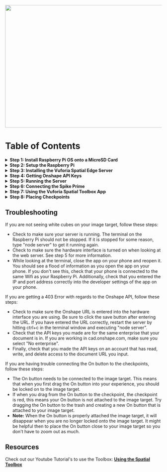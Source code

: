 <p align="center">
<img src="Documentation-Images/Checkpoints.gif" width="700", height="394">
</p>

# **Table of Contents**

<details>
<summary><b>Step 1: Install Raspberry Pi OS onto a MicroSD Card</b></summary>
<br>

- Go to [www.raspberrypi.org/software/](https://www.raspberrypi.org/software/) and download the Raspberry Pi Imager that works with your machine.
- Install the Raspberry Pi Imager and open it.
  - If you have a Mac and security preferences stop you from opening it, navigate to the Applications folder in Finder and right-click on the Imager to open it. You should then have the option to open it and disregard the warning.
- Click on the Choose OS button and select the Raspberry Pi OS (32-bit).

<p align="center">
<img src="Documentation-Images/Choose-OS.png" width="700" height="454">
</p>

- Choose the SD card you want to flash the image to.
  - If you don&#39;t see your SD card, make sure it is plugged in properly. Check Finder or File Explorer to see if it appears on your machine.
- Click the &quot;Write&quot; button to flash the image to the SD card. This may take a few minutes.

</details>

<details>
<summary><b>Step 2: Setup the Raspberry Pi</b></summary>
<br>

**Note:** If you have previously set up a Raspberry Pi and have a preferred method, feel free to use that one. This is just one method.

- If you have a USB keyboard, USB mouse, and either a HDMI cord for the 3 Series or a micro HDMI cord for the 4 Series to connect to a display, you should be able to access the Raspberry Pi as if it was a Linux machine. Follow these steps:
  - Insert the microSD card into the bottom of the Raspberry Pi.

  <p align="center">
  <img src="Documentation-Images/SD-Card-Placement.jpg" width="248" height="334">
  </p>

  - Provide power to the Raspberry Pi (MicroUSB for the 3 Series, USB-C for the 4 series).
  - Connect your peripherals (keyboard, mouse, and display). You should see a screen resembling the desktop of a Linux machine. This is your Raspberry Pi&#39;s desktop.
  - Connect to your Wi-Fi network in the upper right-hand corner of the screen.
- If you do not have one of those 3 peripherals, follow these steps:
  - Open the SD card in Finder or File Explorer so we can access the files.
  - Create a new file called &quot;ssh&quot; with no extention. This will enable ssh into the Raspberry Pi by default.
  - Create a file named &quot;wpa\_supplicant.conf&quot;. In this file, paste the following code:

  ```
  country=US
  ctrl_interface=DIR=/var/run/wpa_supplicant
  GROUP=netdev
  update_config=1

  network={
      ssid="your_wifi_ssid"
      scan_ssid=1
      psk="your_wifi_password"
      key_mgmt=WPA-PSK
  }
  ```

  - Change the strings &quot;your\_wifi\_ssid&quot; to your Wi-Fi network&#39;s name and &quot;your\_wifi\_password&quot; to your Wi-Fi network&#39;s password. Additionally, change the country if needed.
  - Save these two files and eject the SD card from your computer.
  - Insert the microSD card into your Raspberry Pi (see picture above for reference).
  - Provide power to the Raspberry Pi (MicroUSB for the 3 Series, USB-C for the 4 series).
  - Open Terminal on Mac or Command Prompt on Windows. Run the command &quot;ping raspberrypi.local&quot;.
  - You should see the IP address of the Raspberry Pi appear. Provided this is the only Raspberry Pi on your network, this is the one you want to connect to.

<p align="center">
<img src="Documentation-Images/Ping-RPi.png" width="700" height = "70">
</p>

  - You can now run the command &quot;ssh pi@192.168.7.131&quot; (replace with your IP address). It will ask you for the password, which by default is &quot;raspberry&quot;.

<p align="center">
<img src="Documentation-Images/SSH-Pi.png" width="700" height = "225">
</p>

  - You are now successfully ssh&#39;d into the Raspberry Pi. Run the command &quot;sudo raspi-config&quot;. This will allow you to change some settings of the Raspberry Pi. You should see the screen below.

<p align="center">
<img src="Documentation-Images/Raspi-Config.png" width="700" height = "423">
</p>

  - Navigating using the arrow keys, select &quot;Display Options&quot; by hitting Enter. Select &quot;Resolution&quot; and then select &quot;DMT Mode 82 1920x1080 60Hz 16:9&quot;. Finally, select &quot;Ok&quot; at the bottom. This sets the resolution of the Raspberry Pi to 1080p, which most ssh viewers require.
  - Return to the original configuration screen by hitting the esc key on your computer, or navigating and clicking the Back button within the configuration panel. Navigate to &quot;Interfacing Options&quot;. Select &quot;VNC&quot; and select &quot;Yes&quot; to enable VNC viewing.
  - You should see a pop up that tells you VNC was enabled. Select &quot;OK&quot;.
  - It would also be wise to change your password. At the original configuration screen, select &quot;System Options&quot;, followed by &quot;Password&quot;. This will allow you to enter a new password for your Pi.
  - You may now select &quot;Finish&quot; and close the Terminal or Command Prompt window.
  - While not strictly necessary, a viewer is very helpful for seeing what is happening within the Raspberry Pi. One view is VNC Viewer, downloadable here: [www.realvnc.com/en/connect/download/viewer/](https://www.realvnc.com/en/connect/download/viewer/).
  - Once you install VNC Viewer, open the application. You can search for an IP address to connect to. Search for your Pi&#39;s IP address and hit Enter.

<p align="center">
<img src="Documentation-Images/VNC-Viewer.jpg" width="700" height = "515">
</p>

  - You should receive a pop-up that asks you to input the device&#39;s username and password. The default username is &quot;pi&quot; and the default password is &quot;raspberry&quot;.
  - You should now see the Raspberry Pi&#39;s desktop.
- Your Raspberry Pi should now be setup and you should be able to access the Desktop.

<p align="center">
<img src="Documentation-Images/Pi-Desktop.png" width="700" height = "418">
</p>

</details>


<details>
<summary><b>Step 3: Installing the Vuforia Spatial Edge Server</b></summary>
<br>

- On the Raspberry Pi, open the web browser and navigate to this Github 
- Once here, git clone this repository onto your Raspberry Pi
- Then, move the `RPi_Downloads.sh` file onto your **DESKTOP**. You can do this by clicking and dragging, or you can do it through terminal using `mv` commands. 
  - If you are unable to drag the file, type `sudo chown –R $USER /home/pi` into a terminal window, which will give you permissions. 
- After, open Terminal and `cd` into your Desktop. Type in `sudo bash RPi_Downloads.sh`
- This will run the bash file, which will download all things Spatial Toolbox related to your Raspberry Pi. This can take anywhere between 10-25min depending on your internet speed and SD card size
- When the download finishes completely, close your Terminal window, and open a new Terminal window
- Into this new Terminal window, type `sudo chown –R $USER /home/pi`. This will give you permissions to move, edit, and run files on your Raspberry Pi. This helps ensure that you don't have to type `sudo node server`. 

**Note:** To run the server, `cd` into your RaspberryPi-SpatialToolbox folder that will be downloaded, and then `cd` into the vuforia-spatial-edge-server folder. You can then run `node server` or `npm start` on the terminal. **EXPLAINED IN STEP 5**

</details>


<details>
<summary><b>Step 4: Getting Onshape API Keys</b></summary>
<br>

- Go to [dev-portal.onshape.com/keys](https://dev-portal.onshape.com/keys) and select the button in the upper right corner that says &quot;Create new API key&quot;.

<p align="center">
<img src="Documentation-Images/Create-API-Key.png" width="700" height = "358">
</p>

- If you are working in cad.onshape.com, select &quot;No enterprise&quot; for Company. If you are working in a different url, select the enterprise you are working in. Allow this API to read your documents, write to your documents, and delete your documents and workspaces. Then click the button at the bottom to create your API key.

<p align="center">
<img src="Documentation-Images/Setting-for-API-Key.png" width="700" height = "355">
</p>

- A pop-up will display with the title &quot;API Key Secret&quot;. This will display your access key and secret key, which you will need for all API calls. This is the only time your secret key will be displayed, so make sure you copy it.

<p align="center">
<img src="Documentation-Images/API-Keys.png" width="700" height = "248">
</p>

- On the Raspberry Pi, open a new Terminal window. Type &quot;cd Desktop/RaspberryPi-SpatialToolbox&quot;. Then, type &quot;node make-keys.js&quot;.
- The Terminal will prompt you to enter whether you are using an enterprise, your access key, and your secret key. You can use control+shift+v to paste in the Raspberry Pi Terminal.
- Once you have set the keys without any error messages, you should be ready to run the server.
  - If you have an error message, try running &quot;sudo chown -R $USER /home/pi&quot; and trying again.

</details>


<details>
<summary><b>Step 5: Running the Server</b></summary>
<br>

- Connect the Spike Prime to the Raspberry Pi using one of the USB ports on the Raspberry Pi. Power on the Spike Prime.
- On the Raspberry Pi, open a new Terminal window and type &quot;cd Desktop/RaspberryPi-SpatialToolbox/vuforia-spatial-edge-server&quot;.
- Run the command &quot;node server&quot; to start the server.
- Once the server begins running, you should be able to go to localhost:8080 on the Raspberry Pi&#39;s internet app to view the spatial edge server. You can also access this same page from a machine on the same Wi-Fi network by going to the IP address of your Pi:8080. For example, 192.168.7.124:8080.
- You should see a site that looks like the picture below. If you don&#39;t, make sure the server started without errors. 
- Click the Manage Hardware Interfaces button.

<p align="center">
<img src="Documentation-Images/Edge-Server.jpeg" width="700" height = "405">
</p>

- Depending on whether you plan to use a Spike Prime or not, either turn on the Spike-Drawing interface or the Drawing interface.

<p align="center">
<img src="Documentation-Images/Drawing-Setting.jpg" width="700" height = "405">
</p>

<p align="center">
<img src="Documentation-Images/Spike-Setting.jpg" width="700" height = "405">
</p>

- Once you have turned your desired interface on, you should see a settings wheel appear next to the interface. If you don&#39;t see one right away, try refreshing the page. Click on the settings wheel.
- There is a list of parameters you can edit here. They are as follows:
  - _drawName_ or _spikeDrawName_. This is the name of the object associated with the interface. **You do not need to edit this.**
  - _imageToBaseX_ (Spike only). This is the horizontal distance in **millimeters** from the center of your image target to the first joint of the Spike Prime robotic arm.
  - _imageToBaseY_ (Spike only). This is the vertical distance in **millimeters** from the center of your image target to the first joint of the Spike Prime robotic arm.
  - _link1Length_ (Spike only). This is the length in **millimeters** of the first linkage of the Spike Prime robotic arm. This is the length between the first and second joint of the robotic arm.
  - _link2Length_ (Spike only). This is the length in **millimeters** of the second linkage of the Spike Prime robotic arm. This is the length between the second joint and the end effector of the robotic arm.
  - _OnshapeURL._ This is the full URL of the Onshape document you want to be drawing on. Be sure to include the https:// in the beginning.
  - _FeatureName_. This is the name of the feature you wish to create in Onshape.
  - _OnshapeOffsetX_. This is the horizontal distance in **Onshape&#39;s units** from the document origin you want to begin drawing. Note: the origin of your drawing on the Spatial Toolbox will be the center of the image target.
  - _OnshapeOffsetY_. This is the vertical distance in **Onshape&#39;s units** from the document origin you want to begin drawing. Note: the origin of your drawing on the Spatial Toolbox will be the center of the image target.
- Edit the parameters to suit your design, making sure to hit the save button that appears below each one to confirm your changes.
- Return to the Terminal window on your Raspberry Pi and hit control+c to restart the server. This is needed to re-initialize the server with your custom parameters.


</details>


<details>
<summary><b>Step 6: Connecting the Spike Prime</b></summary>
<br>

**Note:** If you are not using a Spike Prime you can skip this step.

- Turn the Spike Prime on and connect it to the Raspberry Pi if it is not already.
- When plugging in motors to the Spike Prime, the inverse kinematics solver requires that the motor that controls joint 1 is connected to a port alphabetically higher than the motor that controls joint 2. (If joint 2 is in port D, then joint 1 must be in port A, B, or C). If you have a third motor connected, it must be in a port below the two motors controlling the joints.
- Re-run the command &quot;node server&quot; within the Raspberry Pi Terminal directory ~/Desktop/RaspberryPi-SpatialToolbox/vuforia-spatial-edge-server.
- After about 15-20 seconds you should see a message like the screenshot below listing the ports that the motors are connected to.

<p align="center">
<img src="Documentation-Images/Spike-Connected.png" width="700" height = "65">
</p>

- If you do not see this message, your Spike Prime is **not connected**. Restart the server by hitting control+c and running &quot;node server&quot; again. If you still do not see this message, double check your connections and restart the Spike Prime.
- If you see the motor ports printed to the Terminal, your Spike Prime has connected properly.


</details>


<details>
<summary><b>Step 7: Using the Vuforia Spatial Toolbox App</b></summary>
<br>

- If you don&#39;t already have the Vuforia Spatial Toolbox App, download it from the App Store. **Note:** It is only available on iOS currently.

<p align="center">
<img src="Documentation-Images/VST-App.jpeg" width="351" height="620">
</p>

- If you want to become more familiar with the Vuforia Spatial Toolbox at any point, there is documentation here: [Spatial Toolbox Documentation](https://spatialtoolbox.vuforia.com/docs/use). The Tufts CEEO also created some tutorials on using the Spatial Toolbox here: [CEEO Innovations YouTube Playlist](https://www.youtube.com/watch?v=3wkmBDgpb34&amp;list=PLhL0fv9JyKMaWhaHmm21J6mgpp841zYYw).
- Open the app. You should see on the right side of your screen 5 buttons. The 4th one down is the Settings button. Click on the Settings button.
- You should see a variety of settings, click on the one that says Develop.

<p align="center">
<img src="Documentation-Images/Develop.jpg" width="700" height = "324">
</p>

- In Develop, there will be a setting called Discovery Server where you can input an IP Address followed by a port binding.
  - You can find the server&#39;s port by running &quot;node server&quot; in the Raspberry Pi Terminal. Search the Terminal for &quot;UDP listening on port:&quot;. The number that follows is the port number.

<p align="center">
<img src="Documentation-Images/Port.jpg" width="700" height = "474">
</p>

- Input the IP Address of your Raspberry Pi followed by the port it is running the server on. For example, mine is 192.168.7.124:52316.
- Toggle the switch next to the IP address so that it is in the on position.
- Also input this string into the setting called Interface URL and toggle the switch next to it.

<p align="center">
<img src="Documentation-Images/Discovery-Server.jpg" width="700" height = "324">
</p>

- This forces the app to connect to the server run by your Raspberry Pi. Close out of the settings by tapping the Settings button again.


</details>


<details>
<summary><b>Step 8: Placing Checkpoints</b></summary>
<br>

- If it is not already running, run the server by going to the Raspberry Pi Terminal and running &quot;node server&quot;.
  - If you are using the Spike Prime, make sure that it connects properly, as described in step 6.
- Open the Vuforia Spatial Toolbox App on your phone and once it loads, point your phone at the image target for the interface you want to use.
  - If you are using the Spike Prime, **make sure the Spike connects before you open the app.**
  - If you are using a Spike Prime, but don't have the Spike Prime feedback pamphlet, we have an alternate image target. 
    - The image and its associated files are in a folder called "SpatialTargets" within the RaspberryPi-SpatialToolbox folder. 
    - On the Raspberry Pi, go to a Terminal window and run the server with "node server" if it is not already running. 
    - On the Raspberry Pi, go to "localhost:8080" in the web browser. 
    - You should see an object called "SpikeDraw". Click the button that says "Edit Target". 
    - Simply drag and drop the .zip file and .jpg file from SpatialTargets into the drop zone that appears on the web server. **Note:** the drop zone may disappear after dragging one of these files in. Reopen it and drag the second one in. This is now your SpikeDraw image target.

<p align="center">
<img src="Documentation-Images/Draw-Image-Target.jpg" width="384" height="457"> <img src="Documentation-Images/Spike-Draw-Target.jpg" width="316" height="457">
</p>

- You should see three white cubes appear on the image target. One of the cubes is placed on the center of your image target. Another is placed at the origin for the checkpoints you will be placing. These two should be close to or exactly on top of each other.
- The third white cube is the location of the ground plane for the app. The exact position of this cube doesn&#39;t matter, but it is important that the ground plane is on the same plane as the surface of where you will be placing checkpoints.
  - You can see in the examples below that the ground plane cube looks larger than the other two because it is floating. If you tilt your camera to look at a side view, you will see the cube floating above the ground.
  - If your ground plane is floating in the air, close the app. Position your phone close to the surface you will be placing checkpoints on and reopen the app. Slowly pan over to your image target. You should see the third white cube closer to where you want it.

<p align="center">
<img src="Documentation-Images/Good-Ground-Plane.jpg" width="700" height = "324">
</p>

<p align="center">
<img src="Documentation-Images/Misaligned-Ground-Plane.jpg" width="700" height = "324">
</p>

- Once you have your ground plane cube properly positioned, you&#39;re ready to place down checkpoints.
- **Wait a few seconds for the interface to load.** You will be able to tell the interface is fully loaded once the second icon in the top left corner becomes opaque.
  - If you place a checkpoint down too early, it won&#39;t have a circle around the base. You have to restart the server on the Raspberry Pi.

<p align="center">
<img src="Documentation-Images/Interface-Loaded.png" width="700" height = "302">
</p>

- Once your interface is fully loaded, tap on the screen to place checkpoints down. If you aren&#39;t using a Spike Prime, you should see the checkpoints appear in the Onshape document as you place them.
  - You can click the trash button in the bottom left corner to clear the checkpoints at any time. This will also remove the spline from Onshape if you are not using a Spike Prime.
- If you are using a Spike Prime, you can place the checkpoints and move them as you please. When you want the Spike Prime to move to each checkpoint, go into the Pocket and add an On Button to the experience.

<p align="center">
<img src="Documentation-Images/Pocket.jpg" width="700" height = "324">
</p>

<p align="center">
<img src="Documentation-Images/On-Button.jpg" width="700" height = "324">
</p>

- You can then click on the Programming tab to see the nodes of each checkpoint and the On Button.
  - If for some reason you don&#39;t see nodes on the checkpoints, try restarting the server on your Raspberry Pi.
- Drag from the node of the On Button to the node of the first checkpoints, labelled &quot;checkpoint\_0:0&quot;.

<p align="center">
<img src="Documentation-Images/Connecting-Nodes.jpg" width="700" height = "324">
</p>

- Once the two nodes are connected, click on the Interfaces button in the top right corner to exit the programming mode.
- Click the On Button to start the Spike Prime arm. As the arm reaches each checkpoint, you should see the points added in Onshape as well.

<p align="center">
<img src="Documentation-Images/Checkpoints.gif" width="700", height="394">
</p>

</details>


## Troubleshooting
  
If you are not seeing white cubes on your image target, follow these steps:
- Check to make sure your server is running. The terminal on the Raspberry Pi should not be stopped. If it is stopped for some reason, type "node server" to get it running again.
- Check to make sure the hardware interface is turned on when looking at the web server. See step 5 for more information.
- While looking at the terminal, close the app on your phone and reopen it. You should see a flood of information as you open the app on your phone. If you don't see this, check that your phone is connected to the same Wifi as your Raspberry Pi. Additionally, check that you entered the IP and port address correctly into the developer settings of the app on your phone.

If you are getting a 403 Error with regards to the Onshape API, follow these steps:
- Check to make sure the Onshape URL is entered into the hardware interface you are using. Be sure to click the save button after entering the URL. If you have entered the URL correctly, restart the server by hitting ctrl+c in the terminal window and executing "node server".
- Check that the API keys you made are for the same enterprise that your document is in. If you are working in cad.onshape.com, make sure you select "No enterprise".
- Finally, check that you made the API keys on an account that has read, write, and delete access to the document URL you input.

If you are having trouble connecting the On button to the checkpoints, follow these steps:
- The On button needs to be connected to the image target. This means that when you first drag the On button into your experience, you should be locked on to the image target.
- If when you drag from the On button to the checkpoint, the checkpoint is red, this means your On button is not attached to the image target. Try dragging the On button to the trash and creating a new On button that is attached to your image target.
- **Note:** When the On button is properly attached the image target, it will disappear when you are no longer locked onto the image target. It might be helpful then to place the On button close to your image target so you don't have to zoom out as much.

## Resources
Check out our Youtube Tutorial's to use the Toolbox: <b><a href="https://www.youtube.com/watch?v=3wkmBDgpb34&list=PLhL0fv9JyKMaWhaHmm21J6mgpp841zYYw">Using the Spatial Toolbox</a></b>



